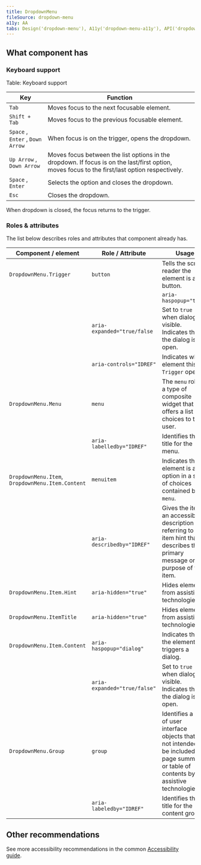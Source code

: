 ```yaml
---
title: DropdownMenu
fileSource: dropdown-menu
a11y: AA
tabs: Design('dropdown-menu'), A11y('dropdown-menu-a11y'), API('dropdown-menu-api'), Example('dropdown-menu-code'), Changelog('dropdown-menu-changelog')
---
```


## What component has

### Keyboard support

Table: Keyboard support

| Key                              | Function                                                                                                                                       |
| -------------------------------- | ---------------------------------------------------------------------------------------------------------------------------------------------- |
| `Tab`                            | Moves focus to the next focusable element.                                                                                                     |
| `Shift + Tab`                    | Moves focus to the previous focusable element.                                                                                                 |
| `Space` , `Enter` , `Down Arrow` | When focus is on the trigger, opens the dropdown.                                                                                              |
| `Up Arrow` , `Down Arrow`        | Moves focus between the list options in the dropdown. If focus is on the last/first option, moves focus to the first/last option respectively. |
| `Space` , `Enter`                | Selects the option and closes the dropdown.                                                                                                    |
| `Esc`                            | Closes the dropdown.                                                                                                                           |

When dropdown is closed, the focus returns to the trigger.

### Roles & attributes

The list below describes roles and attributes that component already has.

| Component / element                              | Role / Attribute             | Usage                                                                                                                                            |
| ------------------------------------------------ | ---------------------------- | ------------------------------------------------------------------------------------------------------------------------------------------------ |
| `DropdownMenu.Trigger`                           | `button`                     | Tells the screen reader the element is a button.                                                                                                 |
|                                                  |                              | `aria-haspopup="true"`                                                                                                                           | Indicates that the element triggers a dialog. |
|                                                  | `aria-expanded="true/false`  | Set to `true` when dialog is visible. Indicates that the dialog is open.                                                                         |
|                                                  | `aria-controls="IDREF"`      | Indicates which element this `Trigger` opens.                                                                                                    |
| `DropdownMenu.Menu`                              | `menu`                       | The `menu` role is a type of composite widget that offers a list of choices to the user.                                                         |
|                                                  | `aria-labelledby="IDREF"`    | Identifies the title for the menu.                                                                                                               |
| `DropdownMenu.Item`, `DropdownMenu.Item.Content` | `menuitem`                   | Indicates the element is an option in a set of choices contained by a `menu`.                                                                    |
|                                                  | `aria-describedby="IDREF"`   | Gives the item an accessible description by referring to the item hint that describes the primary message or purpose of the item.                |
| `DropdownMenu.Item.Hint`                         | `aria-hidden="true"`         | Hides element from assistive technologies.                                                                                                       |
| `DropdownMenu.ItemTitle`                         | `aria-hidden="true"`         | Hides element from assistive technologies.                                                                                                       |
| `DropdownMenu.Item.Content`                      | `aria-haspopup="dialog"`     | Indicates that the element triggers a dialog.                                                                                                    |
|                                                  | `aria-expanded="true/false"` | Set to `true` when dialog is visible. Indicates that the dialog is open.                                                                         |
| `DropdownMenu.Group`                             | `group`                      | Identifies a set of user interface objects that is not intended to be included in a page summary or table of contents by assistive technologies. |
|                                                  | `aria-labeledby="IDREF"`     | Identifies the title for the content group.                                                                                                      |

## Other recommendations

See more accessibility recommendations in the common [Accessibility guide](/core-principles/a11y/a11y).

<!--@include: ./dropdown-menu-a11y-report.md-->
